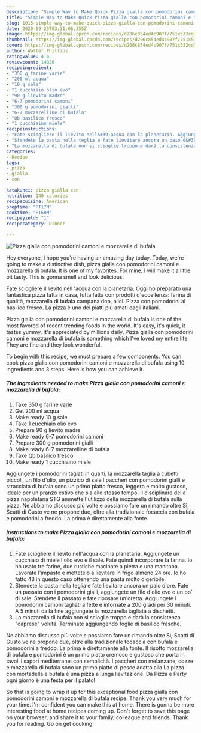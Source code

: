 ```yaml
---
description: "Simple Way to Make Quick Pizza gialla con pomodorini camoni e mozzarella di bufala"
title: "Simple Way to Make Quick Pizza gialla con pomodorini camoni e mozzarella di bufala"
slug: 1015-simple-way-to-make-quick-pizza-gialla-con-pomodorini-camoni-e-mozzarella-di-bufala
date: 2020-09-25T03:31:06.355Z
image: https://img-global.cpcdn.com/recipes/d206c854ed4c907f/751x532cq70/pizza-gialla-con-pomodorini-camoni-e-mozzarella-di-bufala-recipe-main-photo.jpg
thumbnail: https://img-global.cpcdn.com/recipes/d206c854ed4c907f/751x532cq70/pizza-gialla-con-pomodorini-camoni-e-mozzarella-di-bufala-recipe-main-photo.jpg
cover: https://img-global.cpcdn.com/recipes/d206c854ed4c907f/751x532cq70/pizza-gialla-con-pomodorini-camoni-e-mozzarella-di-bufala-recipe-main-photo.jpg
author: Walter Phillips
ratingvalue: 4.4
reviewcount: 14826
recipeingredient:
- "350 g farine varie"
- "200 ml acqua"
- "10 g sale"
- "1 cucchiaio olio evo"
- "90 g lievito madre"
- "6-7 pomodorini camoni"
- "300 g pomodorini gialli"
- "6-7 mozzarelline di bufala"
- "Qb basilico fresco"
- "1 cucchiaino miele"
recipeinstructions:
- "Fate sciogliere il lievito nell&#39;acqua con la planetaria. Aggiungete un cucchiaio di miele l&#39;olio evo e il sale. Fate quindi incorporare la farina. Io ho usato tre farine, due rustiche macinate a pietra e una manitoba. Lavorate l&#39;impasto e mettetelo a lievitare in frigo almeno 24 ore. Io ho fatto 48 in questo caso ottenendo una pasta molto digeribile."
- "Stendete la pasta nella teglia e fate lievitare ancora un paio d&#39;ore. Fate un passato con i pomodorini gialli, aggiungete un filo d&#39;olio evo e un po&#39; di sale. Stendete il passato e fate riposare un&#39;oretta. Aggiungete i pomodorini camoni tagliati a fette e infornate a 200 gradi per 30 minuti. A 5 minuti dalla fine aggiungete la mozzarella tagliata a dischetti."
- "La mozzarella di bufala non si scioglie troppo e darà la consistenza &#34;caprese&#34; voluta. Terminate aggiungendo foglie di basilico fresche."
categories:
- Recipe
tags:
- pizza
- gialla
- con

katakunci: pizza gialla con 
nutrition: 140 calories
recipecuisine: American
preptime: "PT17M"
cooktime: "PT60M"
recipeyield: "1"
recipecategory: Dinner

---
```



![Pizza gialla con pomodorini camoni e mozzarella di bufala](https://img-global.cpcdn.com/recipes/d206c854ed4c907f/751x532cq70/pizza-gialla-con-pomodorini-camoni-e-mozzarella-di-bufala-recipe-main-photo.jpg)

Hey everyone, I hope you're having an amazing day today. Today, we're going to make a distinctive dish, pizza gialla con pomodorini camoni e mozzarella di bufala. It is one of my favorites. For mine, I will make it a little bit tasty. This is gonna smell and look delicious.

Fate sciogliere il lievito nell &#39;acqua con la planetaria. Oggi ho preparato una fantastica pizza fatta in casa, tutta fatta con prodotti d&#39;eccellenza: farina di qualità, mozzarella di bufala campana dop, alici. Pizza con pomodorini al basilico fresco. La pizza è uno dei piatti più amati dagli italiani.

Pizza gialla con pomodorini camoni e mozzarella di bufala is one of the most favored of recent trending foods in the world. It's easy, it's quick, it tastes yummy. It's appreciated by millions daily. Pizza gialla con pomodorini camoni e mozzarella di bufala is something which I've loved my entire life. They are fine and they look wonderful.


To begin with this recipe, we must prepare a few components. You can cook pizza gialla con pomodorini camoni e mozzarella di bufala using 10 ingredients and 3 steps. Here is how you can achieve it.

<!--inarticleads1-->

##### The ingredients needed to make Pizza gialla con pomodorini camoni e mozzarella di bufala:

1. Take 350 g farine varie
1. Get 200 ml acqua
1. Make ready 10 g sale
1. Take 1 cucchiaio olio evo
1. Prepare 90 g lievito madre
1. Make ready 6-7 pomodorini camoni
1. Prepare 300 g pomodorini gialli
1. Make ready 6-7 mozzarelline di bufala
1. Take Qb basilico fresco
1. Make ready 1 cucchiaino miele


Aggiungete i pomodorini taglati in quarti, la mozzarella taglia a cubetti piccoli, un filo d&#39;olio, un pizzico di sale I paccheri con pomodorini gialli e stracciata di bufala sono un primo piatto fresco, leggero e molto gustoso, ideale per un pranzo estivo che sia allo stesso tempo. Il disciplinare della pizza napoletana STG ammette l&#39;utilizzo della mozzarella di bufala sulla pizza. Ne abbiamo discusso più volte e possiamo fare un rimando oltre Sì, Scatti di Gusto ve ne propone due, oltre alla tradizionale focaccia con bufala e pomodorini a freddo. La prima è direttamente alla fonte. 

<!--inarticleads2-->

##### Instructions to make Pizza gialla con pomodorini camoni e mozzarella di bufala:

1. Fate sciogliere il lievito nell&#39;acqua con la planetaria. Aggiungete un cucchiaio di miele l&#39;olio evo e il sale. Fate quindi incorporare la farina. Io ho usato tre farine, due rustiche macinate a pietra e una manitoba. Lavorate l&#39;impasto e mettetelo a lievitare in frigo almeno 24 ore. Io ho fatto 48 in questo caso ottenendo una pasta molto digeribile.
1. Stendete la pasta nella teglia e fate lievitare ancora un paio d&#39;ore. Fate un passato con i pomodorini gialli, aggiungete un filo d&#39;olio evo e un po&#39; di sale. Stendete il passato e fate riposare un&#39;oretta. Aggiungete i pomodorini camoni tagliati a fette e infornate a 200 gradi per 30 minuti. A 5 minuti dalla fine aggiungete la mozzarella tagliata a dischetti.
1. La mozzarella di bufala non si scioglie troppo e darà la consistenza &#34;caprese&#34; voluta. Terminate aggiungendo foglie di basilico fresche.


Ne abbiamo discusso più volte e possiamo fare un rimando oltre Sì, Scatti di Gusto ve ne propone due, oltre alla tradizionale focaccia con bufala e pomodorini a freddo. La prima è direttamente alla fonte. Il risotto mozzarella di bufala e pomodorini è un primo piatto cremoso e gustoso che porta in tavoli i sapori mediterranei con semplicità. I paccheri con melanzane, cozze e mozzarella di bufala sono un primo piatto di pesce adatto alla La pizza con mortadella e bufala è una pizza a lunga lievitazione. Da Pizza e Party ogni giorno è una festa per il palato! 

So that is going to wrap it up for this exceptional food pizza gialla con pomodorini camoni e mozzarella di bufala recipe. Thank you very much for your time. I'm confident you can make this at home. There is gonna be more interesting food at home recipes coming up. Don't forget to save this page on your browser, and share it to your family, colleague and friends. Thank you for reading. Go on get cooking!
